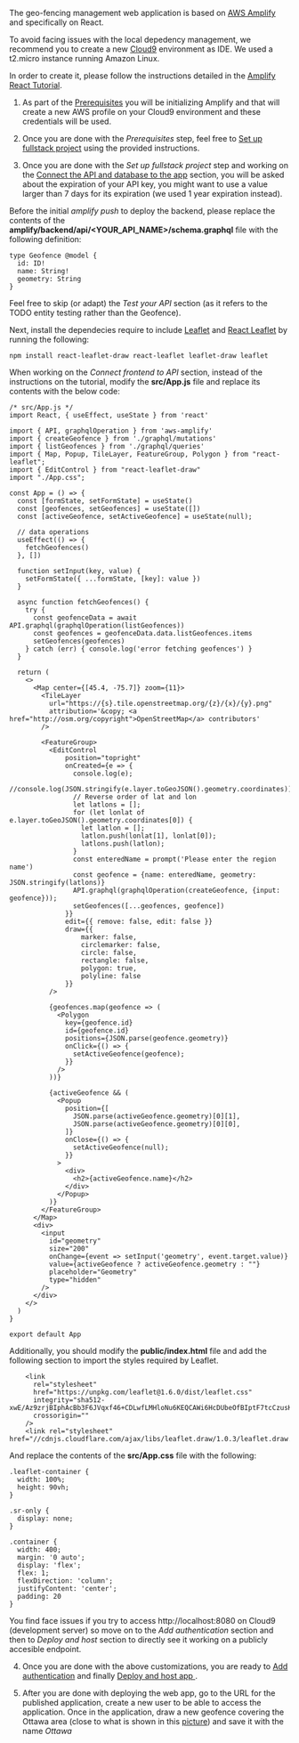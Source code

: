 The geo-fencing management web application is based on [AWS Amplify](https://aws.amazon.com/amplify/) and specifically on React.

To avoid facing issues with the local depedency management, we recommend you to create a new [Cloud9](https://aws.amazon.com/cloud9/) environment as IDE. We used a t2.micro instance running Amazon Linux.

In order to create it, please follow the instructions detailed in the [Amplify React Tutorial](https://docs.amplify.aws/start/getting-started/installation/q/integration/react).

1. As part of the [Prerequisites](https://docs.amplify.aws/start/getting-started/installation/q/integration/react) you will be initializing Amplify and that will create a new AWS profile on your Cloud9 environment and these credentials will be used.

2. Once you are done with the *Prerequisites* step, feel free to [Set up fullstack project](https://docs.amplify.aws/start/getting-started/setup/q/integration/react) using the provided instructions.

3. Once you are done with the *Set up fullstack project* step and working on the [Connect the API and database to the app](https://docs.amplify.aws/start/getting-started/data-model/q/integration/react) section, you will be asked about the expiration of your API key, you might want to use a value larger than 7 days for its expiration (we used 1 year expiration instead). 

Before the initial *amplify push* to deploy the backend, please replace the contents of the **amplify/backend/api/<YOUR_API_NAME>/schema.graphql** file with the following definition:

```
type Geofence @model {
  id: ID!
  name: String!
  geometry: String
}
```

Feel free to skip (or adapt) the *Test your API* section (as it refers to the TODO entity testing rather than the Geofence).

Next, install the dependecies require to include [Leaflet](https://leafletjs.com/) and [React Leaflet](https://react-leaflet.js.org/) by running the following:

```
npm install react-leaflet-draw react-leaflet leaflet-draw leaflet
```

When working on the *Connect frontend to API* section, instead of the instructions on the tutorial, modify the **src/App.js** file and replace its contents with the below code:

```
/* src/App.js */
import React, { useEffect, useState } from 'react'

import { API, graphqlOperation } from 'aws-amplify'
import { createGeofence } from './graphql/mutations'
import { listGeofences } from './graphql/queries'
import { Map, Popup, TileLayer, FeatureGroup, Polygon } from "react-leaflet";
import { EditControl } from "react-leaflet-draw"
import "./App.css";

const App = () => {
  const [formState, setFormState] = useState()
  const [geofences, setGeofences] = useState([])
  const [activeGeofence, setActiveGeofence] = useState(null);

  // data operations
  useEffect(() => {
    fetchGeofences()
  }, [])

  function setInput(key, value) {
    setFormState({ ...formState, [key]: value })
  }

  async function fetchGeofences() {
    try {
      const geofenceData = await API.graphql(graphqlOperation(listGeofences))
      const geofences = geofenceData.data.listGeofences.items
      setGeofences(geofences)
    } catch (err) { console.log('error fetching geofences') }
  }

  return (
    <>
      <Map center={[45.4, -75.7]} zoom={11}>
        <TileLayer
          url="https://{s}.tile.openstreetmap.org/{z}/{x}/{y}.png"
          attribution='&copy; <a href="http://osm.org/copyright">OpenStreetMap</a> contributors'
        />

        <FeatureGroup>
          <EditControl
              position="topright"
              onCreated={e => {
                console.log(e);
                //console.log(JSON.stringify(e.layer.toGeoJSON().geometry.coordinates));
                // Reverse order of lat and lon
                let latlons = [];
                for (let lonlat of e.layer.toGeoJSON().geometry.coordinates[0]) {
                  let latlon = [];
                  latlon.push(lonlat[1], lonlat[0]);
                  latlons.push(latlon);
                }
                const enteredName = prompt('Please enter the region name')
                const geofence = {name: enteredName, geometry: JSON.stringify(latlons)}
                API.graphql(graphqlOperation(createGeofence, {input: geofence}));
                setGeofences([...geofences, geofence])          
              }}
              edit={{ remove: false, edit: false }}
              draw={{
                  marker: false,
                  circlemarker: false,
                  circle: false,
                  rectangle: false,
                  polygon: true,
                  polyline: false
              }}
          />

          {geofences.map(geofence => (
            <Polygon
              key={geofence.id}
              id={geofence.id}
              positions={JSON.parse(geofence.geometry)}
              onClick={() => {
                setActiveGeofence(geofence);
              }}
            />
          ))}

          {activeGeofence && (
            <Popup
              position={[
                JSON.parse(activeGeofence.geometry)[0][1],
                JSON.parse(activeGeofence.geometry)[0][0],
              ]}
              onClose={() => {
                setActiveGeofence(null);
              }}
            >
              <div>
                <h2>{activeGeofence.name}</h2>
              </div>
            </Popup>
          )}
        </FeatureGroup>
      </Map>
      <div>
        <input
          id="geometry"
          size="200"
          onChange={event => setInput('geometry', event.target.value)}
          value={activeGeofence ? activeGeofence.geometry : ""} 
          placeholder="Geometry"
          type="hidden"
        />
      </div>
    </>
  )
}

export default App
```

Additionally, you should modify the **public/index.html** file and add the following section to import the styles required by Leaflet.

```
    <link
      rel="stylesheet"
      href="https://unpkg.com/leaflet@1.6.0/dist/leaflet.css"
      integrity="sha512-xwE/Az9zrjBIphAcBb3F6JVqxf46+CDLwfLMHloNu6KEQCAWi6HcDUbeOfBIptF7tcCzusKFjFw2yuvEpDL9wQ=="
      crossorigin=""
    />    
    <link rel="stylesheet" href="//cdnjs.cloudflare.com/ajax/libs/leaflet.draw/1.0.3/leaflet.draw.css"/>
```

And replace the contents of the **src/App.css** file with the following:

```
.leaflet-container {
  width: 100%;
  height: 90vh;
}

.sr-only {
  display: none;
}

.container { 
  width: 400;
  margin: '0 auto';
  display: 'flex';
  flex: 1;
  flexDirection: 'column';
  justifyContent: 'center';
  padding: 20 
}
```

You find face issues if you try to access http://localhost:8080 on Cloud9 (development server) so move on to the *Add authentication* section and then to *Deploy and host* section to directly see it working on a publicly accesible endpoint.

4. Once you are done with the above customizations, you are ready to [Add authentication](https://docs.amplify.aws/start/getting-started/auth/q/integration/react) and finally [Deploy and host app
](https://docs.amplify.aws/start/getting-started/hosting/q/integration/react).

5. After you are done with deploying the web app, go to the URL for the published application, create a new user to be able to access the application. Once in the application, draw a new geofence covering the Ottawa area (close to what is shown in this [picture](TBD)) and save it with the name *Ottawa*
